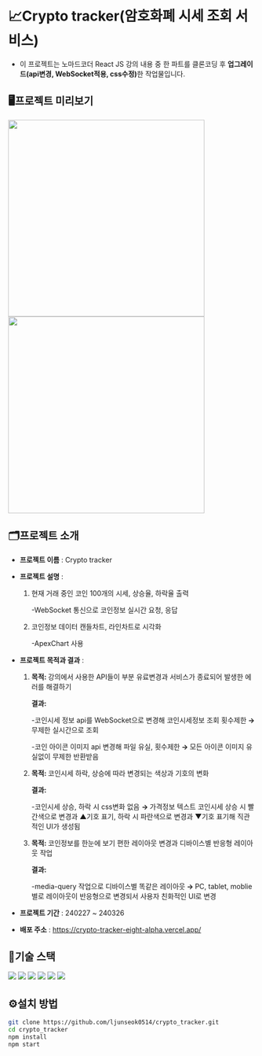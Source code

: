 # 📈Crypto tracker(암호화폐 시세 조회 서비스)

- 이 프로젝트는 노마드코더 React JS 강의 내용 중 한 파트를 클론코딩 후 <strong>업그레이드(api변경, WebSocket적용, css수정)</strong>한 작업물입니다.

## 🖥프로젝트 미리보기

<img style="height: 400px;" src="https://github.com/ljunseok0514/crypto_tracker/assets/73566234/83a2d97f-3999-49ed-8e30-1336e1ba5362">
<img style="height: 400px;" src="https://github.com/ljunseok0514/crypto_tracker/assets/73566234/e57a1142-13bb-4014-830b-b16a9fa26b1f">

## 🗂프로젝트 소개

- **프로젝트 이름** : Crypto tracker
- **프로젝트 설명** :
  <ol>
    <li>
      <p>현재 거래 중인 코인 100개의 시세, 상승율, 하락율 출력
      </p>
      <p>-WebSocket 통신으로 코인정보 실시간 요청, 응답</p>
    </li>
    <li>
    <p>코인정보 데이터 캔들차트, 라인차트로 시각화
      </p>
      <p>-ApexChart 사용
      </p>
    </li>
  </ol>

- **프로젝트 목적과 결과** :
  <ol>
    <li>
      <p><strong>목적: </strong>강의에서 사용한 API들이 부분 유료변경과 서비스가 종료되어 발생한 에러를 해결하기</p>
      <p><strong>결과: </strong></p>
      <p>-코인시세 정보 api를 WebSocket으로 변경해 코인시세정보 조회 횟수제한<strong> → </strong>무제한 실시간으로 조회</p>
      <p>-코인 아이콘 이미지 api 변경해 파일 유실, 횟수제한<strong> → </strong>모든 아이콘 이미지 유실없이 무제한 반환받음</p>
    </li>
    <li>
      <p><strong>목적: </strong>코인시세 하락, 상승에 따라 변경되는 색상과 기호의 변화</p>
      <p><strong>결과: </strong></p>
      <p>-코인시세 상승, 하락 시 css변화 없음 <strong> → </strong>가격정보 텍스트 코인시세 상승 시 빨간색으로 변경과 ▲기호 표기, 하락 시 파란색으로 변경과 ▼기호 표기해 직관적인 UI가 생성됨</p>
      </li>
    <li>
      <p><strong>목적: </strong>코인정보를 한눈에 보기 편한 레이아웃 변경과 디바이스별 반응형 레이아웃 작업</p>
      <p><strong>결과: </strong></p>
      <p>-media-query 작업으로 디바이스별 똑같은 레이아웃<strong> → </strong> PC, tablet, moblie 별로 레이아웃이 반응형으로 변경되서 사용자 친화적인 UI로 변경</p>
      </li>
  </ol>
- **프로젝트 기간** : 240227 ~ 240326
- **배포 주소** : https://crypto-tracker-eight-alpha.vercel.app/

## 📝기술 스택

<span><img src="https://img.shields.io/badge/react-61DAFB?style=flat-square&logo=react&logoColor=white"/></span>
<span><img src="https://img.shields.io/badge/typescript-3178C6?style=flat-square&logo=typescript&logoColor=white"/></span>
<span><img src="https://img.shields.io/badge/styledcomponents-DB7093?style=flat-square&logo=styledcomponents&logoColor=black"/></span>
<span><img src="https://img.shields.io/badge/javascript-F7DF1E?style=flat-square&logo=javascript&logoColor=black"/></span>
<span><img src="https://img.shields.io/badge/html5-E34F26?style=flat-square&logo=html5&logoColor=white"/></span>
<span><img src="https://img.shields.io/badge/css3-1572B6?style=flat-square&logo=css3&logoColor=white"/></span>

## ⚙️설치 방법

```bash
git clone https://github.com/ljunseok0514/crypto_tracker.git
cd crypto_tracker
npm install
npm start
```
